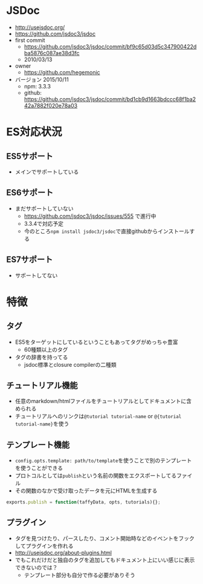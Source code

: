 # JSDoc
- http://usejsdoc.org/
- https://github.com/jsdoc3/jsdoc
- first commit
  - https://github.com/jsdoc3/jsdoc/commit/bf9c65d03d5c347900422dba5876c087ae38d3fc
  - 2010/03/13
- owner
  - https://github.com/hegemonic
- バージョン 2015/10/11
  - npm: 3.3.3
  - github: https://github.com/jsdoc3/jsdoc/commit/bd1cb9d1663bdccc68f1ba242a7882f020e78a03

# ES対応状況
## ES5サポート
- メインでサポートしている

## ES6サポート
- まだサポートしていない
  - https://github.com/jsdoc3/jsdoc/issues/555 で進行中
  - 3.3.4で対応予定
  - 今のところ``npm install jsdoc3/jsdoc``で直接githubからインストールする

## ES7サポート
- サポートしてない

# 特徴
## タグ
- ES5をターゲットにしているということもあってタグがめっちゃ豊富
  - 60種類以上のタグ
- タグの辞書を持ってる
  - jsdoc標準とclosure compilerの二種類

## チュートリアル機能
- 任意のmarkdown/htmlファイルをチュートリアルとしてドキュメントに含められる
- チュートリアルへのリンクは``@tutorial tutorial-name`` or ``@{tutorial tutorial-name}``を使う

## テンプレート機能
- ``config.opts.template: path/to/template``を使うことで別のテンプレートを使うことができる
- プロトコルとしては``publish``という名前の関数をエクスポートしてるファイル
- その関数のなかで受け取ったデータを元にHTMLを生成する

```javascript
exports.publish = function(taffyData, opts, tutorials){};
```

## プラグイン
- タグを見つけたり、パースしたり、コメント開始時などのイベントをフックしてプラグインを作れる
- http://usejsdoc.org/about-plugins.html
- でもこれだけだと独自のタグを追加してもドキュメント上にいい感じに表示できないのでは？
  - テンプレート部分も自分で作る必要がありそう

